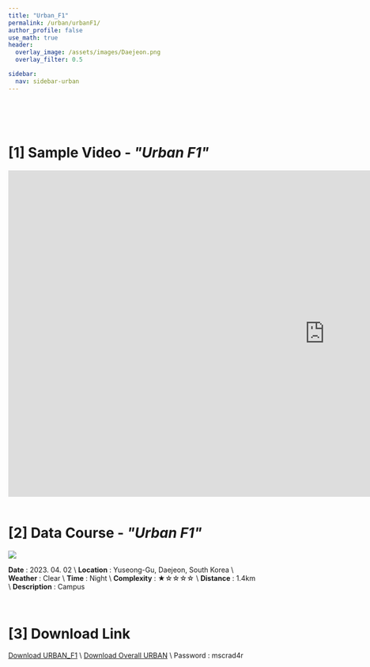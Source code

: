 ```yaml
---
title: "Urban_F1"
permalink: /urban/urbanF1/
author_profile: false
use_math: true
header:
  overlay_image: /assets/images/Daejeon.png
  overlay_filter: 0.5

sidebar:
  nav: sidebar-urban
---
```


<br/>
<br/>
<br/>



# [1] Sample Video - *"Urban F1"*

<iframe width="1280" height="660" src="https://www.youtube.com/embed/7F3iK8rzcbs" title="URBAN A1" frameborder="0" allow="accelerometer; autoplay; clipboard-write; encrypted-media; gyroscope; picture-in-picture; web-share" allowfullscreen></iframe>

<br/>
<br/>

# [2] Data Course - *"Urban F1"*
![ ](https://drive.google.com/uc?id=1I1LX_jXhRUyDw6k-ojskgfrlMOeTeQqA)

**Date** : 2023. 04. 02 \\
**Location** : Yuseong-Gu, Daejeon, South Korea \\
**Weather** : Clear     \\
**Time** : Night        \\
**Complexity** : ★☆☆☆☆  \\
**Distance** : 1.4km    \\
**Description** : Campus


<br/>



# [3] Download Link
[Download URBAN_F1](http://gofile.me/70cMI/7T0tsd754) \\
[Download Overall URBAN](http://gofile.me/70cMI/TjQ5Rozfq) \\
Password : mscrad4r 



<br/>
<br/>


